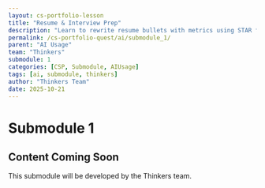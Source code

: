 ```yaml
---
layout: cs-portfolio-lesson
title: "Resume & Interview Prep"
description: "Learn to rewrite resume bullets with metrics using STAR format and prepare for the three most common interview questions by recording and analyzing your responses."
permalink: /cs-portfolio-quest/ai/submodule_1/
parent: "AI Usage"
team: "Thinkers"
submodule: 1
categories: [CSP, Submodule, AIUsage]
tags: [ai, submodule, thinkers]
author: "Thinkers Team"
date: 2025-10-21
---
```


# Submodule 1

## Content Coming Soon
This submodule will be developed by the Thinkers team.

